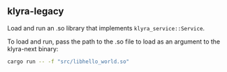 ## klyra-legacy

Load and run an .so library that implements `klyra_service::Service`. 

To load and run, pass the path to the .so file to load as an argument to the klyra-next binary:

```bash
cargo run -- -f "src/libhello_world.so"
```
